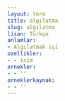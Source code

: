 ```yaml
---
layout: term
title: algılatma
slug: algilatma
lisan: Türkçe
anlamlar:
- Algılatmak işi
ozellikler:
- - isim
ornekler:
- - ''
orneklerkaynak:
- - ''
---
```

